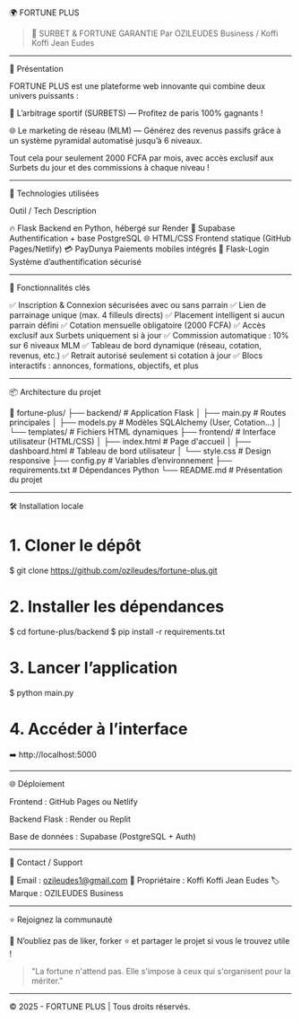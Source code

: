 🌍 FORTUNE PLUS

> 🎯 SURBET & FORTUNE GARANTIE
Par OZILEUDES Business / Koffi Koffi Jean Eudes



 <!-- Remplacer par une vraie URL d'image si dispo -->


---

🚀 Présentation

FORTUNE PLUS est une plateforme web innovante qui combine deux univers puissants :

💸 L’arbitrage sportif (SURBETS) — Profitez de paris 100% gagnants !

🌐 Le marketing de réseau (MLM) — Générez des revenus passifs grâce à un système pyramidal automatisé jusqu’à 6 niveaux.


Tout cela pour seulement 2000 FCFA par mois, avec accès exclusif aux Surbets du jour et des commissions à chaque niveau !


---

🧰 Technologies utilisées

Outil / Tech	Description

🔥 Flask	Backend en Python, hébergé sur Render
💾 Supabase	Authentification + base PostgreSQL
🌐 HTML/CSS	Frontend statique (GitHub Pages/Netlify)
💳 PayDunya	Paiements mobiles intégrés
🔐 Flask-Login	Système d’authentification sécurisé



---

🧩 Fonctionnalités clés

✅ Inscription & Connexion sécurisées avec ou sans parrain
✅ Lien de parrainage unique (max. 4 filleuls directs)
✅ Placement intelligent si aucun parrain défini
✅ Cotation mensuelle obligatoire (2000 FCFA)
✅ Accès exclusif aux Surbets uniquement si à jour
✅ Commission automatique : 10% sur 6 niveaux MLM
✅ Tableau de bord dynamique (réseau, cotation, revenus, etc.)
✅ Retrait autorisé seulement si cotation à jour
✅ Blocs interactifs : annonces, formations, objectifs, et plus


---

📦 Architecture du projet

📁 fortune-plus/
├── backend/              # Application Flask
│   ├── main.py           # Routes principales
│   ├── models.py         # Modèles SQLAlchemy (User, Cotation...)
│   └── templates/        # Fichiers HTML dynamiques
├── frontend/             # Interface utilisateur (HTML/CSS)
│   ├── index.html        # Page d'accueil
│   ├── dashboard.html    # Tableau de bord utilisateur
│   └── style.css         # Design responsive
├── config.py             # Variables d’environnement
├── requirements.txt      # Dépendances Python
└── README.md             # Présentation du projet


---

🛠️ Installation locale

# 1. Cloner le dépôt
$ git clone https://github.com/ozileudes/fortune-plus.git

# 2. Installer les dépendances
$ cd fortune-plus/backend
$ pip install -r requirements.txt

# 3. Lancer l’application
$ python main.py

# 4. Accéder à l’interface
➡️ http://localhost:5000


---

🌐 Déploiement

Frontend : GitHub Pages ou Netlify

Backend Flask : Render ou Replit

Base de données : Supabase (PostgreSQL + Auth)



---

📢 Contact / Support

📨 Email : ozileudes1@gmail.com
📌 Propriétaire : Koffi Koffi Jean Eudes
🏷️ Marque : OZILEUDES Business


---

⭐ Rejoignez la communauté

📣 N’oubliez pas de liker, forker ⭐ et partager le projet si vous le trouvez utile !

> "La fortune n'attend pas. Elle s'impose à ceux qui s'organisent pour la mériter."




---

© 2025 - FORTUNE PLUS | Tous droits réservés.


